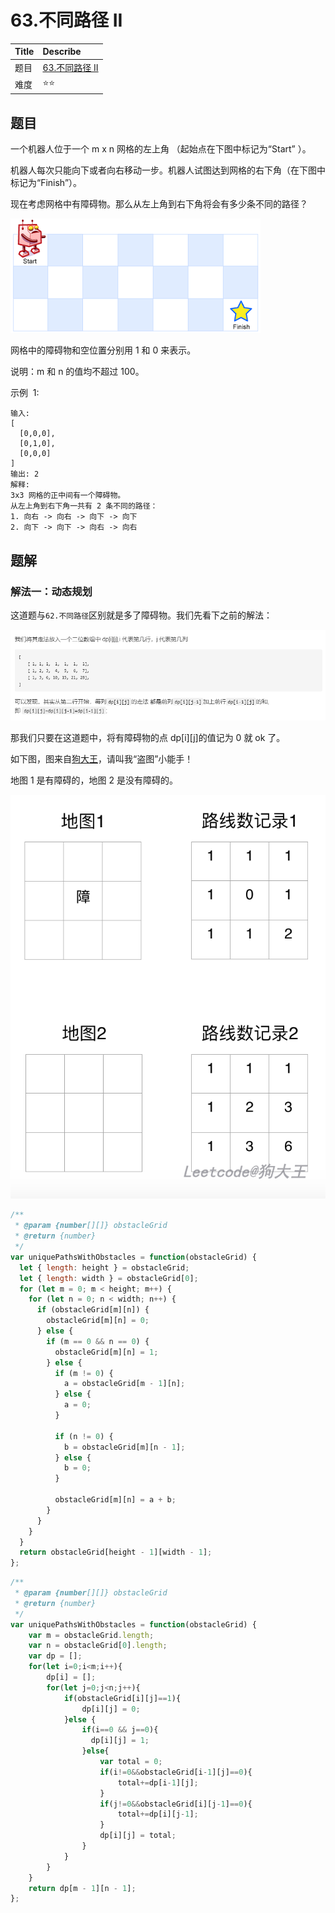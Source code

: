 # 63.不同路径 II

| Title | Describe                                                            |
| :---- | :------------------------------------------------------------------ |
| 题目  | [63.不同路径 II](https://leetcode-cn.com/problems/unique-paths-ii/) |
| 难度  | ⭐⭐                                                                |

## 题目

一个机器人位于一个 m x n 网格的左上角 （起始点在下图中标记为“Start” ）。

机器人每次只能向下或者向右移动一步。机器人试图达到网格的右下角（在下图中标记为“Finish”）。

现在考虑网格中有障碍物。那么从左上角到右下角将会有多少条不同的路径？

![DP-003.png](../../images/DP-003.png)

网格中的障碍物和空位置分别用 1 和 0 来表示。

说明：m 和 n 的值均不超过 100。

示例  1:

```
输入:
[
  [0,0,0],
  [0,1,0],
  [0,0,0]
]
输出: 2
解释:
3x3 网格的正中间有一个障碍物。
从左上角到右下角一共有 2 条不同的路径：
1. 向右 -> 向右 -> 向下 -> 向下
2. 向下 -> 向下 -> 向右 -> 向右
```

## 题解

### 解法一：动态规划

这道题与`62.不同路径`区别就是多了障碍物。我们先看下之前的解法：

![DP-005.png](../../images/DP-005.png)

那我们只要在这道题中，将有障碍物的点 dp[i][j]的值记为 0 就 ok 了。

如下图，图来自[狗大王](https://leetcode-cn.com/problems/unique-paths-ii/solution/jian-ji-biao-ge-jie-shi-dong-tai-gui-hua-dpsi-lu-f/)，请叫我“盗图”小能手！

地图 1 是有障碍的，地图 2 是没有障碍的。

![DP-006.png](../../images/DP-006.png)

```javascript
/**
 * @param {number[][]} obstacleGrid
 * @return {number}
 */
var uniquePathsWithObstacles = function(obstacleGrid) {
  let { length: height } = obstacleGrid;
  let { length: width } = obstacleGrid[0];
  for (let m = 0; m < height; m++) {
    for (let n = 0; n < width; n++) {
      if (obstacleGrid[m][n]) {
        obstacleGrid[m][n] = 0;
      } else {
        if (m == 0 && n == 0) {
          obstacleGrid[m][n] = 1;
        } else {
          if (m != 0) {
            a = obstacleGrid[m - 1][n];
          } else {
            a = 0;
          }

          if (n != 0) {
            b = obstacleGrid[m][n - 1];
          } else {
            b = 0;
          }

          obstacleGrid[m][n] = a + b;
        }
      }
    }
  }
  return obstacleGrid[height - 1][width - 1];
};
```

```javascript
/**
 * @param {number[][]} obstacleGrid
 * @return {number}
 */
var uniquePathsWithObstacles = function(obstacleGrid) {
    var m = obstacleGrid.length;
    var n = obstacleGrid[0].length;
    var dp = [];
    for(let i=0;i<m;i++){
        dp[i] = [];
        for(let j=0;j<n;j++){
            if(obstacleGrid[i][j]==1){
                dp[i][j] = 0;
            }else {
                if(i==0 && j==0){
                  dp[i][j] = 1;
                }else{
                    var total = 0;
                    if(i!=0&&obstacleGrid[i-1][j]==0){
                        total+=dp[i-1][j];
                    }
                    if(j!=0&&obstacleGrid[i][j-1]==0){
                        total+=dp[i][j-1];
                    }
                    dp[i][j] = total;
                }
            }
        }
    }
    return dp[m - 1][n - 1];
};
```

